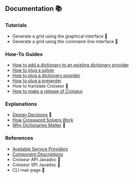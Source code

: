 <!--
SPDX-FileCopyrightText: 2023 Antoine Belvire
SPDX-License-Identifier: GPL-3.0-or-later
-->

## Documentation 📚

### Tutorials

* Generate a grid using the graphical interface 🚧
* Generate a grid using the command-line interface 🚧

### How-To Guides

* [How to add a dictionary to an existing dictionary provider](how-to/Add-a-dictionary-to-an-existing-dictionary-provider.md)
* [How to plug a solver](how-to/Plug-a-solver.md)
* [How to plug a dictionary provider](how-to/Plug-a-dictionary-provider.md)
* [How to plug a presenter](how-to/Plug-a-presenter.md)
* How to translate Croiseur 🚧
* [How to make a release of Croiseur](how-to/Make-a-release-of-Croiseur.md)

### Explanations

* [Design Decisions](explanation/design-decisions/README.md) 🚧
* [How Crossword Solvers Work](explanation/How-crossword-solvers-work.md)
* [Why Dictionaries Matter](explanation/Why-dictionaries-matter.md) 🚧

### References

* [Available Service Providers](reference/Available-service-providers.md)
* [Component Descriptions](reference/Component-descriptions.md)
* Croiseur API Javadoc 🚧
* Croiseur SPI Javadoc 🚧
* CLI man page 🚧
